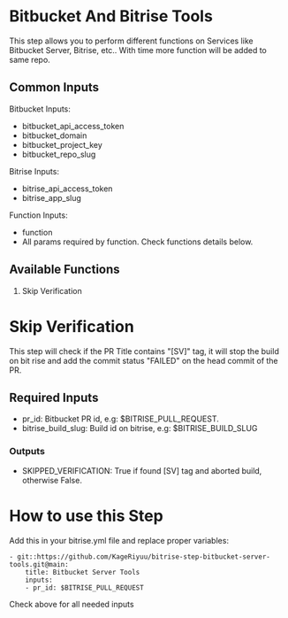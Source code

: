 # Bitbucket And Bitrise Tools

This step allows you to perform different functions on Services like Bitbucket Server, Bitrise, etc..
With time more function will be added to same repo.

## Common Inputs

Bitbucket Inputs:
- bitbucket_api_access_token
- bitbucket_domain
- bitbucket_project_key
- bitbucket_repo_slug

Bitrise Inputs:
- bitrise_api_access_token
- bitrise_app_slug

Function Inputs:
- function
- All params required by function. Check functions details below.

## Available Functions

1. Skip Verification

# Skip Verification
This step will check if the PR Title contains "[SV]" tag, it will stop the build on bit rise and add the commit status "FAILED" on the head commit of the PR.

## Required Inputs
- pr_id:                    Bitbucket PR id, e.g: $BITRISE_PULL_REQUEST.
- bitrise_build_slug:       Build id on bitrise, e.g: $BITRISE_BUILD_SLUG

### Outputs
- SKIPPED_VERIFICATION:        True if found [SV] tag and aborted build, otherwise False.


# How to use this Step

Add this in your bitrise.yml file and replace proper variables:

```
- git::https://github.com/KageRiyuu/bitrise-step-bitbucket-server-tools.git@main:
    title: Bitbucket Server Tools
    inputs:
    - pr_id: $BITRISE_PULL_REQUEST
```
Check above for all needed inputs
